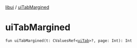 [libui](README.md) / [uiTabMargined](ui-tab-margined.md)

# uiTabMargined

`fun uiTabMargined(t: CValuesRef<`[`uiTab`](ui-tab.md)`>?, page: Int): Int`
